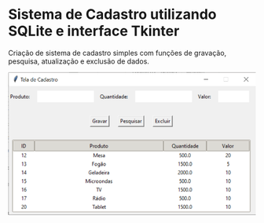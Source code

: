 # Sistema de Cadastro utilizando SQLite e interface Tkinter

Criação de sistema de cadastro simples com funções de gravação, pesquisa, atualização e exclusão de dados. 

![tela de cadastro](tela_cadastro.png)
